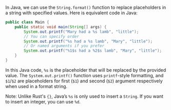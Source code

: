  In Java, we can use the `String.format()` function to replace placeholders in a string with specified values. Here is equivalent code in Java:

```java
public class Main {
    public static void main(String[] args) {
        System.out.printf("Mary had a %s lamb", "little");
        // You can specify order
        System.out.printf("%s had a %s lamb", "Mary", "little");
        // Or named arguments if you prefer
        System.out.printf("%1$s had a %2$s lamb", "Mary", "little");
    }
}
```
In this Java code, `%s` is the placeholder that will be replaced by the provided value. The `System.out.printf()` function uses `printf`-style formatting, and `$1`/`$2` are placeholders for first (`$1`) and second (`$2`) argument respectively when used in a format string.

Note: Unlike Rust's `{}`, Java’s `%s` is only used to insert a `String`. If you want to insert an integer, you can use `%d`.
